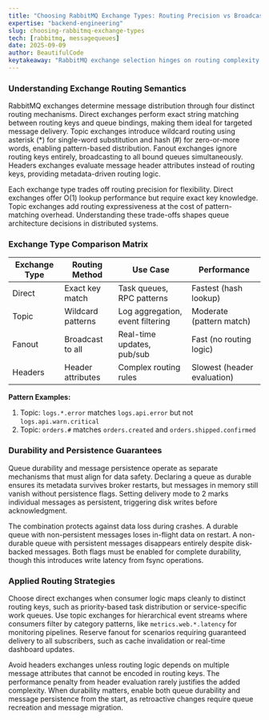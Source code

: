 ```yaml
---
title: "Choosing RabbitMQ Exchange Types: Routing Precision vs Broadcasting Flexibility"
expertise: "backend-engineering"
slug: choosing-rabbitmq-exchange-types
tech: [rabbitmq, messagequeues]
date: 2025-09-09
author: BeautifulCode
keytakeaway: "RabbitMQ exchange selection hinges on routing complexity requirements, with direct exchanges optimizing for speed, topic exchanges for pattern flexibility, and fanout for guaranteed broadcast, while durability requires coordinating both queue and message persistence settings."
---
```


### Understanding Exchange Routing Semantics

RabbitMQ exchanges determine message distribution through four distinct routing mechanisms. Direct exchanges perform exact string matching between routing keys and queue bindings, making them ideal for targeted message delivery. Topic exchanges introduce wildcard routing using asterisk (*) for single-word substitution and hash (#) for zero-or-more words, enabling pattern-based distribution. Fanout exchanges ignore routing keys entirely, broadcasting to all bound queues simultaneously. Headers exchanges evaluate message header attributes instead of routing keys, providing metadata-driven routing logic.

Each exchange type trades off routing precision for flexibility. Direct exchanges offer O(1) lookup performance but require exact key knowledge. Topic exchanges add routing expressiveness at the cost of pattern-matching overhead. Understanding these trade-offs shapes queue architecture decisions in distributed systems.

### Exchange Type Comparison Matrix

| Exchange Type | Routing Method | Use Case | Performance |
|--------------|----------------|----------|-------------|
| Direct | Exact key match | Task queues, RPC patterns | Fastest (hash lookup) |
| Topic | Wildcard patterns | Log aggregation, event filtering | Moderate (pattern match) |
| Fanout | Broadcast to all | Real-time updates, pub/sub | Fast (no routing logic) |
| Headers | Header attributes | Complex routing rules | Slowest (header evaluation) |

**Pattern Examples:**

1. Topic: `logs.*.error` matches `logs.api.error` but not `logs.api.warn.critical`
2. Topic: `orders.#` matches `orders.created` and `orders.shipped.confirmed`

### Durability and Persistence Guarantees

Queue durability and message persistence operate as separate mechanisms that must align for data safety. Declaring a queue as durable ensures its metadata survives broker restarts, but messages in memory still vanish without persistence flags. Setting delivery mode to 2 marks individual messages as persistent, triggering disk writes before acknowledgment.

The combination protects against data loss during crashes. A durable queue with non-persistent messages loses in-flight data on restart. A non-durable queue with persistent messages disappears entirely despite disk-backed messages. Both flags must be enabled for complete durability, though this introduces write latency from fsync operations.

### Applied Routing Strategies

Choose direct exchanges when consumer logic maps cleanly to distinct routing keys, such as priority-based task distribution or service-specific work queues. Use topic exchanges for hierarchical event streams where consumers filter by category patterns, like `metrics.web.*.latency` for monitoring pipelines. Reserve fanout for scenarios requiring guaranteed delivery to all subscribers, such as cache invalidation or real-time dashboard updates.

Avoid headers exchanges unless routing logic depends on multiple message attributes that cannot be encoded in routing keys. The performance penalty from header evaluation rarely justifies the added complexity. When durability matters, enable both queue durability and message persistence from the start, as retroactive changes require queue recreation and message migration.